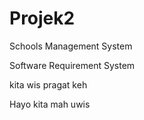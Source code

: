 # Projek2
Schools Management System


Software Requirement System

kita wis pragat keh

Hayo kita mah uwis